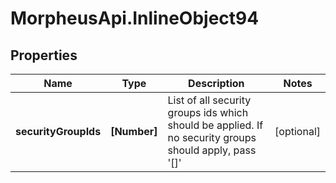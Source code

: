 # MorpheusApi.InlineObject94

## Properties

Name | Type | Description | Notes
------------ | ------------- | ------------- | -------------
**securityGroupIds** | **[Number]** | List of all security groups ids which should be applied. If no security groups should apply, pass &#39;[]&#39; | [optional] 


